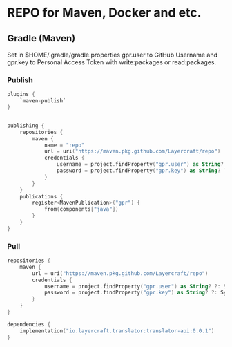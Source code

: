 # REPO for Maven, Docker and etc.

## Gradle (Maven)

Set in $HOME/.gradle/gradle.properties gpr.user to GitHub Username and gpr.key to Personal Access Token with write:packages or read:packages.

### Publish

```kotlin
plugins {
    `maven-publish`
}


publishing {
    repositories {
        maven {
            name = "repo"
            url = uri("https://maven.pkg.github.com/Layercraft/repo")
            credentials {
                username = project.findProperty("gpr.user") as String? ?: System.getenv("USERNAME")
                password = project.findProperty("gpr.key") as String? ?: System.getenv("TOKEN")
            }
        }
    }
    publications {
        register<MavenPublication>("gpr") {
            from(components["java"])
        }
    }
}
```

### Pull
```kotlin
repositories {
    maven { 
        url = uri("https://maven.pkg.github.com/Layercraft/repo")
        credentials {
            username = project.findProperty("gpr.user") as String? ?: System.getenv("USERNAME")
            password = project.findProperty("gpr.key") as String? ?: System.getenv("TOKEN")
        }
    }
}

dependencies {
    implementation("io.layercraft.translator:translator-api:0.0.1")
}
```


